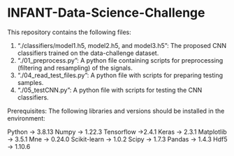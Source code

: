 # INFANT-Data-Science-Challenge

This repository contains the following files:
1.	“./classifiers/model1.h5, model2.h5, and model3.h5”: The proposed CNN classifiers trained on the data-challenge dataset.
2.	“./01_preprocess.py”: A python file containing scripts for preprocessing (filtering and resampling) of the signals.
3.	“./04_read_test_files.py”: A python file with scripts for preparing testing samples.
4.	“./05_testCNN.py”: A python file with scripts for testing the CNN classifiers.

Prerequisites:
The following libraries and versions should be installed in the environment:

Python -> 3.8.13
Numpy -> 1.22.3
Tensorflow ->2.4.1
Keras -> 2.3.1
Matplotlib -> 3.5.1
Mne -> 0.24.0
Scikit-learn -> 1.0.2
Scipy -> 1.7.3
Pandas -> 1.4.3
Hdf5 -> 1.10.6
